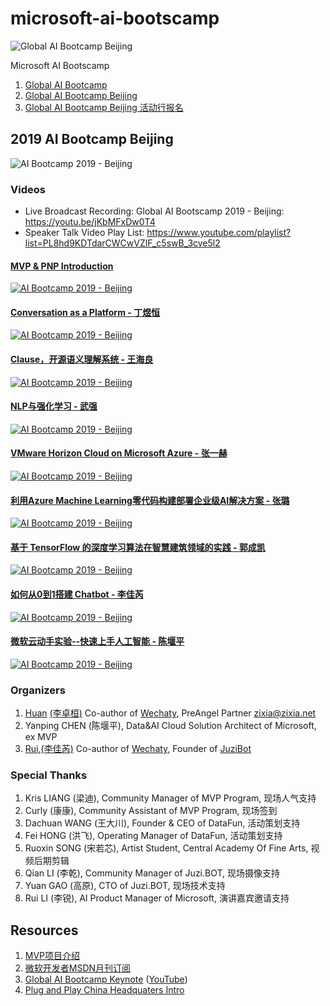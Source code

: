 # microsoft-ai-bootscamp

![Global AI Bootcamp Beijing](docs/images/ai-bootcamp.jpg)

Microsoft AI Bootscamp

1. [Global AI Bootcamp](https://globalai.community/)
1. [Global AI Bootcamp Beijing](https://globalai.community/global-ai-bootcamp/china-beijing)
1. [Global AI Bootcamp Beijing 活动行报名](http://www.huodongxing.com/event/7522661425200)

## 2019 AI Bootcamp Beijing

![AI Bootcamp 2019 - Beijing](docs/images/ai-bootcamp-2019-beijing-poster.jpg)

### Videos

- Live Broadcast Recording: Global AI Bootscamp 2019 - Beijing: <https://youtu.be/jKbMFxDw0T4>
- Speaker Talk Video Play List: <https://www.youtube.com/playlist?list=PL8hd9KDTdarCWCwVZlF_c5swB_3cve5l2>

#### [MVP & PNP Introduction](https://youtu.be/BflpNwE_UTk)

[![AI Bootcamp 2019 - Beijing](docs/images/bootcamp-2019-talks.png)](https://youtu.be/BflpNwE_UTk)

#### [Conversation as a Platform - 丁煜恒](https://youtu.be/agbfgHXB_fk)

[![AI Bootcamp 2019 - Beijing](docs/images/bootcamp-2019-dingyuheng.png)](https://youtu.be/agbfgHXB_fk)

#### [Clause，开源语义理解系统 - 王海良](https://youtu.be/oQwo7pyqVyw)

[![AI Bootcamp 2019 - Beijing](docs/images/bootcamp-2019-wanghailiang.png)](https://youtu.be/oQwo7pyqVyw)

#### [NLP与强化学习 - 武强](https://youtu.be/YVa342GMpyo)

[![AI Bootcamp 2019 - Beijing](docs/images/bootcamp-2019-wuqiang.png)](https://youtu.be/YVa342GMpyo)

#### [VMware Horizon Cloud on Microsoft Azure - 张一赫](https://youtu.be/BbcHpkkqdfI)

[![AI Bootcamp 2019 - Beijing](docs/images/bootcamp-2019-zhangyihe.png)](https://youtu.be/BbcHpkkqdfI)

#### [利用Azure Machine Learning零代码构建部署企业级AI解决方案 - 张璐](https://youtu.be/oUo6Bkw20NE)

[![AI Bootcamp 2019 - Beijing](docs/images/bootcamp-2019-zhanglu.png)](https://youtu.be/oUo6Bkw20NE)

#### [基于 TensorFlow 的深度学习算法在智慧建筑领域的实践 - 郭成凯](https://youtu.be/mapRY35Ye0s)

[![AI Bootcamp 2019 - Beijing](docs/images/bootcamp-2019-guochengkai.png)](https://youtu.be/mapRY35Ye0s)

#### [如何从0到1搭建 Chatbot - 李佳芮](https://youtu.be/bdq8VNuHvVo)

[![AI Bootcamp 2019 - Beijing](docs/images/bootcamp-2019-lijiarui.png)](https://youtu.be/bdq8VNuHvVo)

#### [微软云动手实验--快速上手人工智能 - 陈堰平](https://youtu.be/QBAbOopjEcg)

[![AI Bootcamp 2019 - Beijing](docs/images/bootcamp-2019-chenyanping.png)](https://youtu.be/QBAbOopjEcg)

### Organizers

1. [Huan](https://github.com/huan) [(李卓桓)](http://linkedin.com/in/zixia) Co-author of [Wechaty](https://github.com/wechaty/wechaty), PreAngel Partner <zixia@zixia.net>
1. Yanping CHEN (陈堰平), Data&AI Cloud Solution Architect of Microsoft, ex MVP
1. [Rui](https://github.com/lijiarui),[(李佳芮)](https://lijiarui.github.io) Co-author of [Wechaty](https://github.com/wechaty/wechaty), Founder of [JuziBot](https://www.botorange.com/)

### Special Thanks

1. Kris LIANG (梁迪), Community Manager of MVP Program, 现场人气支持
1. Curly (康康), Community Assistant of MVP Program, 现场签到
1. Dachuan WANG (王大川), Founder & CEO of DataFun, 活动策划支持
1. Fei HONG (洪飞), Operating Manager of DataFun, 活动策划支持
1. Ruoxin SONG (宋若芯), Artist Student, Central Academy Of Fine Arts, 视频后期剪辑
1. Qian LI (李乾), Community Manager of Juzi.BOT, 现场摄像支持
1. Yuan GAO (高原), CTO of Juzi.BOT, 现场技术支持
1. Rui LI (李锐), AI Product Manager of Microsoft, 演讲嘉宾邀请支持

## Resources

1. [MVP项目介绍](https://docs.google.com/presentation/d/1TDh6-IHCRPnesyLMTtXvi3thulLJXwhEdLeBdTNR6xU/edit?usp=sharing)
1. [微软开发者MSDN月刊订阅](https://docs.google.com/presentation/d/1Wc_u47WPa3Q2FEjkx2nN4GNM9TLFQG4AtoC3esU_QqI/edit?usp=sharing)
1. [Global AI Bootcamp Keynote](https://globalai.community/global-ai-bootcamp/information/keynote/) ([YouTube](https://www.youtube.com/watch?v=31SUgJM9YUI))
1. [Plug and Play China Headquaters Intro](https://docs.google.com/presentation/d/1H5iJj2OBkkvgimdC-V85Sc5NXoOEYLfgsxy2mQkIF3Y/edit?usp=sharing)

